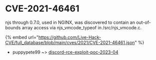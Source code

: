 # CVE-2021-46461

njs through 0.7.0, used in NGINX, was discovered to contain an out-of-bounds array access via njs_vmcode_typeof in /src/njs_vmcode.c.

{% embed url="https://github.com/Live-Hack-CVE/full_database/blob/main/cves/2021/CVE-2021-46461.json" %}


* puppypete99 ~> [discord-rce-exploit-poc-2023-04](https://www.alice-snow.ru/2021/database/cve-2021-46461/discord-rce-exploit-poc-2023-04-puppypete99)